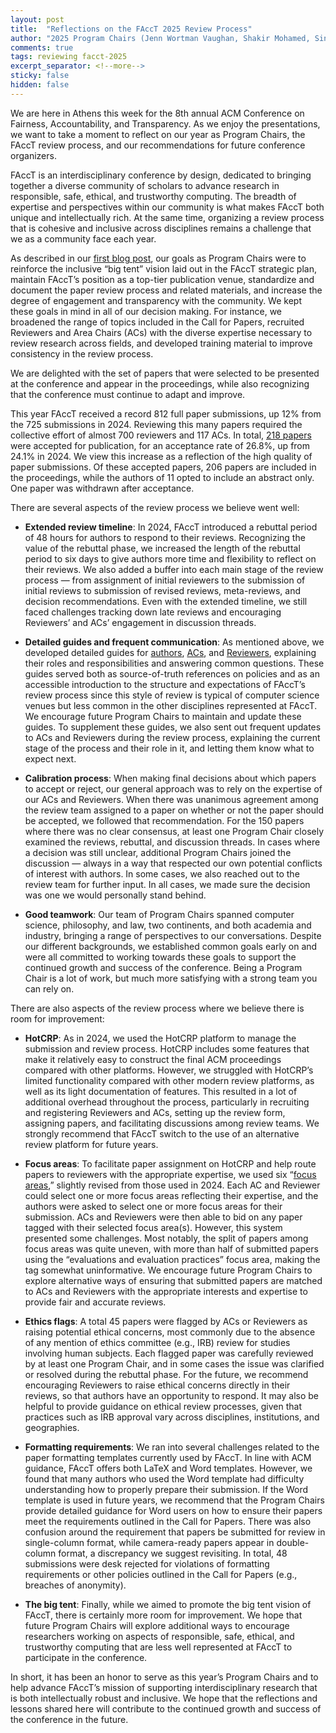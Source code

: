 ```yaml
---
layout: post
title:  "Reflections on the FAccT 2025 Review Process"
author: "2025 Program Chairs (Jenn Wortman Vaughan, Shakir Mohamed, Sina Fazelpour, and Talia B. Gillis)"
comments: true
tags: reviewing facct-2025
excerpt_separator: <!--more-->
sticky: false
hidden: false
---
```


We are here in Athens this week for the 8th annual ACM Conference on Fairness, Accountability, and Transparency. As we enjoy the presentations, we want to take a moment to reflect on our year as Program Chairs, the FAccT review process, and our recommendations for future conference organizers.

<!--more-->

FAccT is an interdisciplinary conference by design, dedicated to bringing together a diverse community of scholars to advance research in responsible, safe, ethical, and trustworthy computing. The breadth of expertise and perspectives within our community is what makes FAccT both unique and intellectually rich. At the same time, organizing a review process that is cohesive and inclusive across disciplines remains a challenge that we as a community face each year. 

As described in our [first blog post](https://facct-blog.github.io/2024-10-28/announce-cfp), our goals as Program Chairs were to reinforce the inclusive “big tent” vision laid out in the FAccT strategic plan, maintain FAccT’s position as a top-tier publication venue, standardize and document the paper review process and related materials, and increase the degree of engagement and transparency with the community. We kept these goals in mind in all of our decision making. For instance, we broadened the range of topics included in the Call for Papers, recruited Reviewers and Area Chairs (ACs) with the diverse expertise necessary to review research across fields, and developed training material to improve consistency in the review process. 

We are delighted with the set of papers that were selected to be presented at the conference and appear in the proceedings, while also recognizing that the conference must continue to adapt and improve.

This year FAccT received a record 812 full paper submissions, up 12% from the 725 submissions in 2024. Reviewing this many papers required the collective effort of almost 700 reviewers and 117 ACs. In total, [218 papers](https://facctconference.org/2025/acceptedpapers) were accepted for publication, for an acceptance rate of 26.8%, up from 24.1% in 2024. We view this increase as a reflection of the high quality of paper submissions. Of these accepted papers, 206 papers are included in the proceedings, while the authors of 11 opted to include an abstract only. One paper was withdrawn after acceptance.

There are several aspects of the review process we believe went well:

- **Extended review timeline**: In 2024, FAccT introduced a rebuttal period of 48 hours for authors to respond to their reviews.  Recognizing the value of the rebuttal phase, we increased the length of the rebuttal period to six days to give authors more time and flexibility to reflect on their reviews. We also added a buffer into each main stage of the review process — from assignment of initial reviewers to the submission of initial reviews to submission of revised reviews, meta-reviews, and decision recommendations. Even with the extended timeline, we still faced challenges tracking down late reviews and encouraging Reviewers’ and ACs’ engagement in discussion threads.

- **Detailed guides and frequent communication**: As mentioned above, we developed detailed guides for [authors](https://facctconference.org/2025/aguide), [ACs](https://facctconference.org/2025/acguide), and [Reviewers](https://facctconference.org/2025/rguide), explaining their roles and responsibilities and answering common questions. These guides served both as source-of-truth references on policies and as an accessible introduction to the structure and expectations of FAccT’s review process since this style of review is typical of computer science venues but less common in the other disciplines represented at FAccT. We encourage future Program Chairs to maintain and update these guides. To supplement these guides, we also sent out frequent updates to ACs and Reviewers during the review process, explaining the current stage of the process and their role in it, and letting them know what to expect next.

- **Calibration process**: When making final decisions about which papers to accept or reject, our general approach was to rely on the expertise of our ACs and Reviewers. When there was unanimous agreement among the review team assigned to a paper on whether or not the paper should be accepted, we followed that recommendation. For the 150 papers where there was no clear consensus, at least one Program Chair closely examined the reviews, rebuttal, and discussion threads. In cases where a decision was still unclear, additional Program Chairs joined the discussion — always in a way that respected our own potential conflicts of interest with authors. In some cases, we also reached out to the review team for further input. In all cases, we made sure the decision was one we would personally stand behind.

- **Good teamwork**: Our team of Program Chairs spanned computer science, philosophy, and law, two continents, and both academia and industry, bringing a range of perspectives to our conversations. Despite our different backgrounds, we established common goals early on and were all committed to working towards these goals to support the continued growth and success of the conference. Being a Program Chair is a lot of work, but much more satisfying with a strong team you can rely on.

There are also aspects of the review process where we believe there is room for improvement:

- **HotCRP**: As in 2024, we used the HotCRP platform to manage the submission and review process. HotCRP includes some features that make it relatively easy to construct the final ACM proceedings compared with other platforms. However, we struggled with HotCRP’s limited functionality compared with other modern review platforms, as well as its light documentation of features. This resulted in a lot of additional overhead throughout the process, particularly in recruiting and registering Reviewers and ACs, setting up the review form, assigning papers, and facilitating discussions among review teams. We strongly recommend that FAccT switch to the use of an alternative review platform for future years.

- **Focus areas**: To facilitate paper assignment on HotCRP and help route papers to reviewers with the appropriate expertise, we used six “[focus areas](https://facctconference.org/2025/focusareas),” slightly revised from those used in 2024.  Each AC and Reviewer could select one or more focus areas reflecting their expertise, and the authors were asked to select one or more focus areas for their submission.  ACs and Reviewers were then able to bid on any paper tagged with their selected focus area(s). However, this system presented some challenges. Most notably, the split of papers among focus areas was quite uneven, with more than half of submitted papers using the “evaluations and evaluation practices” focus area, making the tag somewhat uninformative. We encourage future Program Chairs to explore alternative ways of ensuring that submitted papers are matched to ACs and Reviewers with the appropriate interests and expertise to provide fair and accurate reviews.

- **Ethics flags**: A total 45 papers were flagged by ACs or Reviewers as raising potential ethical concerns, most commonly due to the absence of any mention of ethics committee (e.g., IRB) review for studies involving human subjects. Each flagged paper was carefully reviewed by at least one Program Chair, and in some cases the issue was clarified or resolved during the rebuttal phase. For the future, we recommend encouraging Reviewers to raise ethical concerns directly in their reviews, so that authors have an opportunity to respond. It may also be helpful to provide guidance on ethical review processes, given that practices such as IRB approval vary across disciplines, institutions, and geographies. 

- **Formatting requirements**: We ran into several challenges related to the paper formatting templates currently used by FAccT. In line with ACM guidance, FAccT offers both LaTeX and Word templates. However, we found that many authors who used the Word template had difficulty understanding how to properly prepare their submission. If the Word template is used in future years, we recommend that the Program Chairs provide detailed guidance for Word users on how to ensure their papers meet the requirements outlined in the Call for Papers. There was also confusion around the requirement that papers be submitted for review in single-column format, while camera-ready papers appear in double-column format, a discrepancy we suggest revisiting. In total, 48 submissions were desk rejected for violations of formatting requirements or other policies outlined in the Call for Papers (e.g., breaches of anonymity).

- **The big tent**: Finally, while we aimed to promote the big tent vision of FAccT, there is certainly more room for improvement. We hope that future Program Chairs will explore additional ways to encourage researchers working on aspects of responsible, safe, ethical, and trustworthy computing that are less well represented at FAccT to participate in the conference.

In short, it has been an honor to serve as this year’s Program Chairs and to help advance FAccT’s mission of supporting interdisciplinary research that is both intellectually robust and inclusive. We hope that the reflections and lessons shared here will contribute to the continued growth and success of the conference in the future.

